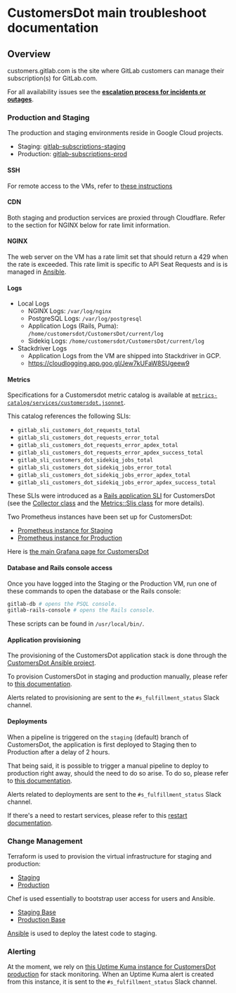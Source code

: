 # CustomersDot main troubleshoot documentation

## Overview

customers.gitlab.com is the site where GitLab customers can manage
their subscription(s) for GitLab.com.

For all availability issues see the **[escalation process for incidents or outages](https://about.gitlab.com/handbook/engineering/development/fulfillment/#escalation-process-for-incidents-or-outages)**.

### Production and Staging

The production and staging environments reside in Google Cloud projects.

* Staging: [gitlab-subscriptions-staging](https://console.cloud.google.com/home/dashboard?project=gitlab-subscriptions-staging)
* Production:
  [gitlab-subscriptions-prod](https://console.cloud.google.com/home/dashboard?project=gitlab-subscriptions-prod)

#### SSH

For remote access to the VMs, refer to
[these instructions](https://gitlab.com/gitlab-org/customers-gitlab-com/-/blob/staging/doc/testing/staging.md#ssh-config)

#### CDN

Both staging and production services are proxied through Cloudflare. Refer to
the section for NGINX below for rate limit information.

#### NGINX

The web server on the VM has a rate limit set that should return a 429
when the rate is exceeded. This rate limit is specific to API Seat Requests
and is is managed in
[Ansible](https://gitlab.com/gitlab-org/customersdot-ansible).

#### Logs

* Local Logs
  * NGINX Logs: `/var/log/nginx`
  * PostgreSQL Logs: `/var/log/postgresql`
  * Application Logs (Rails, Puma): `/home/customersdot/CustomersDot/current/log`
  * Sidekiq Logs: `/home/customersdot/CustomersDot/current/log`
* Stackdriver Logs
  * Application Logs from the VM are shipped into Stackdriver in GCP.
  * <https://cloudlogging.app.goo.gl/Jew7kUFaW8SUgeew9>

#### Metrics

Specifications for a Customersdot metric catalog is available at [`metrics-catalog/services/customersdot.jsonnet`](../../metrics-catalog/services/customersdot.jsonnet).

This catalog references the following SLIs:

* `gitlab_sli_customers_dot_requests_total`
* `gitlab_sli_customers_dot_requests_error_total`
* `gitlab_sli_customers_dot_requests_error_apdex_total`
* `gitlab_sli_customers_dot_requests_error_apdex_success_total`
* `gitlab_sli_customers_dot_sidekiq_jobs_total`
* `gitlab_sli_customers_dot_sidekiq_jobs_error_total`
* `gitlab_sli_customers_dot_sidekiq_jobs_error_apdex_total`
* `gitlab_sli_customers_dot_sidekiq_jobs_error_apdex_success_total`

These SLIs were introduced as a [Rails application SLI](https://docs.gitlab.com/ee/development/application_slis/#gitlab-application-service-level-indicators-slis) for CustomersDot (see the [Collector class](https://gitlab.com/gitlab-org/customers-gitlab-com/-/blob/main/lib/metrics/collector.rb) and the [Metrics::Slis class](https://gitlab.com/gitlab-org/customers-gitlab-com/-/blob/main/lib/metrics/slis.rb) for more details).

Two Prometheus instances have been set up for CustomersDot:

* [Prometheus instance for Staging](https://prometheus-gke.stgsub.gitlab.net/graph)
* [Prometheus instance for Production](https://prometheus-gke.prdsub.gitlab.net/graph)

Here is [the main Grafana page for CustomersDot](https://dashboards.gitlab.net/d/customersdot-main/customersdot-overview?orgId=1)

#### Database and Rails console access

Once you have logged into the Staging or the Production VM, run one of these
commands to open the database or the Rails console:

```bash
gitlab-db # opens the PSQL console.
gitlab-rails-console # opens the Rails console.
```

These scripts can be found in `/usr/local/bin/`.

#### Application provisioning

The provisioning of the CustomersDot application stack is done through the
[CustomersDot Ansible project](https://gitlab.com/gitlab-com/gl-infra/customersdot-ansible).

To provision CustomersDot in staging and production manually, please refer to [this documentation](https://gitlab.com/gitlab-com/gl-infra/customersdot-ansible/-/blob/master/doc/readme.md#manual-provisioning).

Alerts related to provisioning are sent to the `#s_fulfillment_status` Slack channel.

#### Deployments

When a pipeline is triggered on the `staging` (default) branch of CustomersDot,
the application is first deployed to Staging then to Production after a delay of
2 hours.

That being said, it is possible to trigger a manual pipeline to deploy to
production right away, should the need to do so arise. To do so, please refer to
[this documentation](https://gitlab.com/gitlab-org/customersdot-ansible/-/blob/master/doc/readme.md#manual-deployment-to-production).

Alerts related to deployments are sent to the `#s_fulfillment_status` Slack channel.

If there's a need to restart services, please refer to this
[restart documentation](https://gitlab.com/gitlab-org/customers-gitlab-com#restart-some-services).

### Change Management

Terraform is used to provision the virtual infrastructure for staging and
production:

* [Staging](https://ops.gitlab.net/gitlab-com/gl-infra/config-mgmt/-/tree/master/environments/stgsub)
* [Production](https://ops.gitlab.net/gitlab-com/gl-infra/config-mgmt/-/tree/master/environments/prdsub)

Chef is used essentially to bootstrap user access for users and Ansible.

* [Staging Base](https://gitlab.com/gitlab-com/gl-infra/chef-repo/-/blob/master/roles/stgsub-base.json)
* [Production Base](https://gitlab.com/gitlab-com/gl-infra/chef-repo/-/blob/master/roles/prdsub-base.json)

[Ansible](https://gitlab.com/gitlab-org/customersdot-ansible) is used to deploy the latest code to staging.

### Alerting

At the moment, we rely on [this Uptime Kuma instance for CustomersDot production](https://customersdot.cloudwatch.net/status/customersdot-production) for stack monitoring. When an Uptime Kuma alert is created from this instance, it is sent to the `#s_fulfillment_status` Slack channel.
